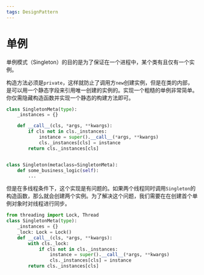 ```yaml
---
tags: DesignPattern
---
```


# 单例

单例模式（Singleton）的目的是为了保证在一个进程中，某个类有且仅有一个实例。

构造方法必须是`private`，这样就防止了调用方`new`创建实例，但是在类的内部，是可以用一个静态字段来引用唯一创建的实例的。实现一个粗糙的单例非常简单。 你仅需隐藏构造函数并实现一个静态的构建方法即可。

```python
class SingletonMeta(type):
    _instances = {}

    def __call__(cls, *args, **kwargs):
        if cls not in cls._instances:
            instance = super().__call__(*args, **kwargs)
            cls._instances[cls] = instance
        return cls._instances[cls]


class Singleton(metaclass=SingletonMeta):
    def some_business_logic(self):
        ...
```

但是在多线程条件下，这个实现是有问题的。如果两个线程同时调用`Singleton`的构造函数，那么就会创建两个实例。为了解决这个问题，我们需要在在创建首个单例对象时对线程进行同步。

```python
from threading import Lock, Thread
class SingletonMeta(type):
    _instances = {}
    _lock: Lock = Lock()
    def __call__(cls, *args, **kwargs):
        with cls._lock:
            if cls not in cls._instances:
                instance = super().__call__(*args, **kwargs)
                cls._instances[cls] = instance
        return cls._instances[cls]
```
